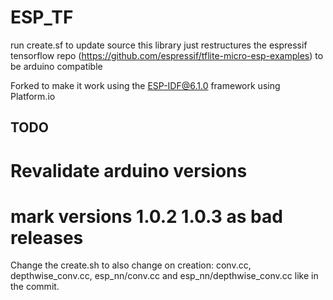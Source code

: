 # ESP_TF
run create.sf to update source this library just restructures the espressif tensorflow repo (https://github.com/espressif/tflite-micro-esp-examples) to be arduino compatible

Forked to make it work using the ESP-IDF@6.1.0 framework using Platform.io

## TODO
# Revalidate arduino versions
# mark versions 1.0.2 1.0.3 as bad releases

Change the create.sh to also change on creation: conv.cc, depthwise_conv.cc, esp_nn/conv.cc and esp_nn/depthwise_conv.cc like in the commit.